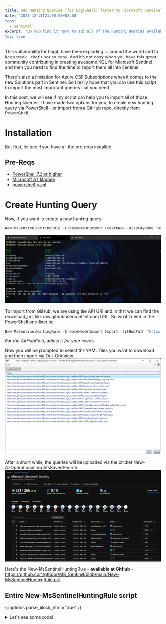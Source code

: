 ```yaml
---
title: Add Hunting Queries (for Log4Shell) faster to Microsoft Sentinel
date: '2021-12-21T21:00:00+02:00'
tags:
  - Sentinel
excerpt: "Do you find it hard to add all of the Hunting Queries available to your Microsoft Sentinel Hopefully I have a PowerShell script that can help you."
toc: true
---
```

This vulnerability for Log4j have been exploding 💥 around the world and to keep track - that's not so easy. And it's not easy when you have this great community contributing in creating awesome KQL for Microsoft Sentinel and then you need to find the time to import them all into Sentinel.

There's also a limitation for Azure CSP Subscriptions when it comes to the new Solutions part in Sentinel. So I really hope that you can use this script to import the most important queries that you need. 

In this post, we will see if my script can help you to import all of those Hunting Queries. I have made two options for you, to create new hunting query via PowerShell - or import from a GitHub repo, directly from PowerShell.

# Installation

But first, let see if you have all the pre-reqs installed.

## Pre-Reqs
- [PowerShell 7.2 or higher](https://docs.microsoft.com/en-us/powershell/scripting/install/installing-powershell-on-windows?view=powershell-7.2)
- [Microsoft Az Module](https://www.powershellgallery.com/packages/Az/6.6.0)
- [powershell-yaml](https://www.powershellgallery.com/packages/powershell-yaml/0.4.2)

# Create Hunting Query

Now, if you want to create a new hunting query:

```powershell
New-MsSentinelHuntingRule -CreateNewOrImport CreateNew -DisplayName "NameOfYourQuery" -Query "InKqlFormat" -Description "WhatDoTheQueryDo" -Tactics <Choose from list, no ""> -Techniques <Add one or more T-number, no ""> -Category 'Hunting Queries' -SubscriptionId "LookInAzurePortal" -ResourceGroupName "WheresSentinel" -WorkspaceName "LogAnalyticsWorkspaceName" [-Verbose]
```
![](/assets/CreateNewQuery.jpg)

To import from GitHub, we are using the API URI and in that we can find the download_url, like raw.githubusercontent.com URL. So what I need in the PowerShell one-liner is:

```powershell
New-MsSentinelHuntingRule -CreateNewOrImport Import -GitHubPath "https://api.github.com/repos/pthoor/MS_Sentinel/contents/Hunting/Log4j_Log4Shell/YAML/" -YAMLimportPath "LocalPathToSaveFiles" -SubscriptionId "LookInAzurePortal" -ResourceGroupName "WheresSentinel" -WorkspaceName "LogAnalyticsWorkspaceName" [-Verbose]
```

*For the GitHubPath, adjust it for your needs.*

Now you will be prompted to select the YAML files you want to download and then import via Out-Gridview. 
![](/assets/GitHub_OutGridview.jpg)

After a short while, the queries will be uploaded via the cmdlet New-AzOperationalInsightsSavedSearch.
![](/assets/Uploaded_queries.jpg)

Here's the New-MsSentinelHuntingRule - **available at GitHub** - https://github.com/pthoor/MS_Sentinel/blob/main/New-MsSentinelHuntingRule.ps1 

## Entire New-MsSentinelHuntingRule script

{::options parse_block_html="true" /}

<details><summary markdown="span">Let's see some code!</summary>
```powershell
#requires -module @{ModuleName = 'Az.Accounts'; ModuleVersion = '1.5.2'}
#requires -version 6.2
function New-MsSentinelHuntingRule {
<#
    .SYNOPSIS
    Create Microsoft Sentinel Hunting Rule
    .DESCRIPTION
    Use this function to creates Microsoft Sentinal Hunting rule
    .PARAMETER SubscriptionId
    Enter the subscription ID
    .PARAMETER WorkspaceName
    Enter the Log Analytics Workspace name
    .PARAMETER DisplayName
    Enter the Display Name for the hunting rule
    .PARAMETER Description
    Enter the Description for the hunting rule
    .PARAMETER Tactics
    Enter the Tactics, valid values: 
    "Reconnaissance", "ResourceDevelopment", "InitialAccess", "Execution", "Persistence", "PrivilegeEscalation", "DefenseEvasion", "CredentialAccess", "Discovery", "LateralMovement", "Collection", "CommandAndControl", "Exfiltration", "Impact", "ImpairProcessControl", "InhibitResponseFunction"
    .PARAMETER Query
    Enter the query in KQL format
    .PARAMETER CreateNewOrImport
    Valid values: "CreateNew", "Import".
    If CreateNew, you have to fill in all other parameters.
    If Import, you have to fill in GitHubPath parameter and YAMLimportPath parameter.
    .PARAMETER YAMLimportPath
    Local path to save YAML files downloaded by GitHubPath
    .PARAMETER GitHubPath
    Enter the full GitHub URI (api.github.com) to YAML files for download
    .EXAMPLE
    New-MsSentinelHuntingRule -CreateNewOrImport CreateNew -WorkspaceName "<LogAnalyticsWorkspaceName>" -DisplayName "<DisplayNameOfRule>" -Description "<DescriptionForYourRule>" -Tactics "<AddTactics>","<Tactic2>" -Query 'InKQLFormat'
    In this example you create a new hunting rule by defining the rule properties directly in PowerShell
    .EXAMPLE
    New-MsSentinelHuntingRule -CreateNewOrImport Import -SubscriptionId "<FindIdInAzurePortal>" -ResourceGroupName "WhereYouHaveSentinel" -WorkspaceName "<LogAnalyticsWorkspaceName>" -GitHubPath "<URIToApi>" -YAMLimportPath "<LocalPathToSaveFiles>"
#>

    [CmdletBinding(SupportsShouldProcess, ConfirmImpact = 'High')]
    param (
        [parameter(Mandatory)]
        [ValidateSet("CreateNew", "Import")]
        [String] $CreateNewOrImport,

        [parameter()]
        [string] $GitHubPath,
        
        [ValidateScript({ (Test-Path -Path $_) })]
        [IO.DirectoryInfo] $YAMLimportPath,

        [Parameter(Mandatory,
            ParameterSetName = "Sub")]
        [ValidateNotNullOrEmpty()]
        [string] $SubscriptionId,

        [Parameter(Mandatory)]
        [ValidateNotNullOrEmpty()]
        [string] $ResourceGroupName,

        [Parameter(Mandatory)]
        [ValidateNotNullOrEmpty()]
        [string] $WorkspaceName,

        [Parameter()]
        [string] $DisplayName,

        [Parameter()]
        [ValidateNotNullOrEmpty()]
        [string] $Query,

        [Parameter()]
        [ValidateNotNullOrEmpty()]
        [string] $Description,

        [Parameter()]
        [ValidateNotNullOrEmpty()]
        [ValidateSet("Reconnaissance", "ResourceDevelopment", "InitialAccess", "Execution", "Persistence", "PrivilegeEscalation", "DefenseEvasion", "CredentialAccess", "Discovery", "LateralMovement", "Collection", "CommandAndControl", "Exfiltration", "Impact", "ImpairProcessControl", "InhibitResponseFunction")]
        [string[]] $Tactics,

        [Parameter()]
        [ValidateNotNullOrEmpty()]
        [string[]] $Techniques,

        [Parameter()]
        [ValidateNotNullOrEmpty()]
        [ValidateSet("Hunting Queries")]
        [string] $Category = "Hunting Queries"
    )

    $subIdContext = (Get-AzContext).Subscription.Id 
    if ($subIdContext -ne $subscriptionId) {
        $setSub = Set-AzContext -SubscriptionName $subscriptionId -ErrorAction SilentlyContinue
        if ($null -eq $setSub) {
            Write-Warning "$subscriptionId is not set, please login"
            Login-AzAccount
            Set-AzContext -SubscriptionName $subscriptionId -ErrorAction SilentlyContinue
        }
    }

    # If not installed, import the PowerShell-YAML community module, installed from https://www.powershellgallery.com/packages/powershell-yaml/0.4.2
    $powershellYamlModule = Get-Module -Name "powershell-yaml" -ErrorAction SilentlyContinue
    #if ($powershellYamlModule -eq $null) {
    if ($null -eq $powershellYamlModule) {
        Write-Warning "The PowerShell-YAML module is not found"
            #check for Admin Privleges
            $currentPrincipal = New-Object Security.Principal.WindowsPrincipal([Security.Principal.WindowsIdentity]::GetCurrent())

            if (-not ($currentPrincipal.IsInRole([Security.Principal.WindowsBuiltInRole]::Administrator))) {
                #Not an Admin, install to current user
                Write-Warning -Message "Can not install the PowerShell-YAML module. You are not running as Administrator"
                Write-Warning -Message "Installing the PowerShell-YAML module to current user Scope"
                Install-Module powershell-yaml -Scope CurrentUser -Force
            }
            Else {
                #Admin, install to all users
                Write-Warning -Message "Installing the powershell-yaml module to all users"
                Install-Module -Name powershell-yaml -Force
                Import-Module -Name powershell-yaml -Force
            }
    }
    
    # Import the Az.SecurityInsights module
    Import-Module -Name Az.SecurityInsights

    # Create new or import existing from GitHub

    # Import from GitHub
    if($CreateNewOrImport -eq "Import"){
        try {
            #Ask GitHub API for all of the files in repo and let the user choose
            $wr = Invoke-WebRequest -Uri $GitHubPath
            $objects = $wr.Content | ConvertFrom-Json
            $files = $objects | Where-Object {$_.type -eq "file"} | Select-Object -ExpandProperty download_url | Out-GridView -PassThru
            
            if (-not (Test-Path $YAMLimportPath)) {
                # Destination path does not exist, let's create it
                try {
                    New-Item -Path $YAMLimportPath -ItemType Directory -ErrorAction Stop
                } catch {
                    throw "Could not create path '$YAMLimportPath'!"
                }
            }

            foreach ($file in $files) {
                Write-Verbose "Start downloading files from GitHub Path"
                $fileDestination = Join-Path $YAMLimportPath (Split-Path $file -Leaf)
                $outputFilename = $fileDestination.Replace("%20", " ");
                try {
                    Invoke-WebRequest -Uri "$file" -OutFile "$outputFilename" -ErrorAction Stop -Verbose
                    Write-Verbose "Downloaded '$($file)' to '$outputFilename'";
                } catch {
                    throw "Unable to download '$($file)'";
                }
            }

            $myNewRules = Get-ChildItem $YAMLimportPath -Filter *.yaml
            Write-Verbose "Found $($myNewRules.count) files"
            #Stop if we don't have YAML rules found to import
            if ($null -eq $myNewRules) {
                Write-Warning "Cannot find YAML rules to import, is your path correct?"
                break
            }
            Write-Verbose "Starting foreach loop"
            foreach ($myNewRule in $myNewRules) {
                Write-Verbose "Processing $($myNewRule.Name)"
                $myRuleObject = [pscustomobject](Get-Content $myNewRule.FullName -Raw | ConvertFrom-Yaml)
                $myRuleObject | Add-Member -MemberType NoteProperty -Name DisplayName -Value $myRuleObject.name
                $ruletactics = $myRuleObject.Tactics -join ","
                $ruleTechniques = $myRuleObject.relevantTechniques -join ","
                $ruleQuery = $myRuleObject.Query
                $ruleDescription = $myRuleObject.description

                Write-Verbose "Construct URI for uploading Hunting Query via API"
                $myruleDisplayName = $myRuleObject.DisplayName
                $uri = "https://management.azure.com/subscriptions/$($SubscriptionId)/resourcegroups/$($ResourceGroupName)/providers/Microsoft.OperationalInsights/workspaces/$($WorkspaceName)/savedSearches/$($myruleDisplayName)?api-version=2020-08-01"
                
                $Date = Get-Date -UFormat "%m/%d/%Y %R"
                Write-Verbose "Using date of $($Date)"
                
                $body = @{
                    properties = @{
                            DisplayName = $myruleDisplayName
                            Query = $ruleQuery
                            Description = $ruleDescription
                            Category = 'Hunting Queries'
                            Tags = @(
                                @{
                                    Name = 'description'
                                    Value = $myruleDisplayName
                                },
                                @{
                                    Name = 'techniques'
                                    Value = $ruleTechniques
                                },
                                @{
                                    Name = 'tactics'
                                    Value = $ruletactics
                                },
                                @{
                                    Name = 'createdTimeUtc'
                                    Value = $Date
                                }
                            )
                    }
                }

                try {
                    Write-Verbose "Construct Headers for API Put call and convert Body to JSON"
                    $Headers = @{
                        'Content-Type' = 'application/json'
                        "Authorization" = (Get-AzAccessToken).Type + " " + (Get-AzAccessToken).Token
                    }
                    $result = Invoke-WebRequest -Uri $uri -Method Put -Headers $Headers -Body ($body | ConvertTo-Json -Depth 10 -EnumsAsStrings)
                    $body.Properties | Add-Member -NotePropertyName status -NotePropertyValue $($result.StatusDescription) -Force
                    $return += $body.Properties
    
                    Write-Verbose "Successfully updated hunting rule: $($item.displayName) with status: $($result.StatusDescription)"
                }
                catch {
                    Write-Verbose $_
                    Write-Error "Unable to invoke webrequest for rule $($item.displayName) with error message: $($_.Exception.Message)" -ErrorAction Continue
                }
            }

        }
        catch {
            Write-Warning "Script terminated, please try again."
        }
    }

    # Create new
    if($CreateNewOrImport -eq "CreateNew"){
        try {
            Write-Verbose "Formulating the rule to be created"
            $TacticsJoin = $Tactics -join ","
            $TechniquesJoin = $Techniques -join ","
            $Date = Get-Date -UFormat "%m/%d/%Y %R"        

            $TagsSplatt = @{
                description = $Description
                techniques  = $TechniquesJoin
                tactics     = $TacticsJoin
                createdTimeUtc  = $Date
            }

            $ruleSplatt = @{
                WorkspaceName = $workspaceName
                ResourceGroupName = $ResourceGroupName
                SavedSearchId = $DisplayName
                DisplayName = $DisplayName
                Category = $Category
                Query = $Query
                Tag = $TagsSplatt
            }
            Write-Verbose "Hunting Query to be created"
            Write-Output $ruleSplatt
            Write-Output $TagsSplatt
            Write-Warning "Do you wish to create the Hunting Query?" -WarningAction Inquire

            New-AzOperationalInsightsSavedSearch @ruleSplatt
        }
        catch {
            Write-Warning "Script terminated, please try again."
        }
    }
}
```
</details>
<br/>

{::options parse_block_html="false" /}

# Final word

Please let me know if the script don't work for you - I know it cannot update existing queries yet.
I see you at the next post!

**Happy hunting!**

![Ninja Cat](/assets/ninja-cat.png)
